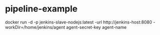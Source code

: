 # pipeline-example

docker run -d -p  jenkins-slave-nodejs:latest -url http://jenkins-host:8080 -workDir=/home/jenkins/agent agent-secret-key agent-name 